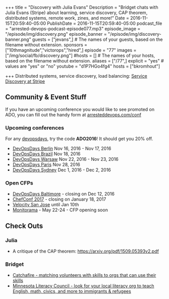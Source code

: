 +++
title = "Discovery with Julia Evans"
Description = "Bridget chats with Julia Evans (Stripe) about learning, service discovery, CAP theorem, distributed systems, remote work, zines, and more!"
Date = 2016-11-15T20:59:40-05:00
PublishDate = 2016-11-15T20:59:40-05:00
podcast_file = "arrested-devops-podcast-episode077.mp3"
episode_image = "/episode/img/discovery.png"
episode_banner = "/episode/img/discovery-banner.png"
guests = ["jevans",] # The names of your guests, based on the filename without extension.
sponsors = ["10thmagnitude","victorops","hired",]
episode = "77"
images = ["/img/social/fb/discovery.png"]
#hosts = [] # The names of your hosts, based on the filename without extension.
aliases = ["/77",]
explicit = "yes" # values are "yes" or "no"
youtube = "d1P7HGo4fg4"
hosts = ["bkromhout"]


+++
Distributed systems, service discovery, load balancing: [Service Discovery at Stripe](https://stripe.com/blog/service-discovery-at-stripe)

## Community & Event Stuff

If you have an upcoming conference you would like to see promoted on ADO, you can fill out the handy form at [arresteddevops.com/conf](https://arresteddevops.com/conf)

### Upcoming conferences

For any [devopsdays](http://devopsdays.org), try the code **ADO2016**! It should get you 20% off.

* [DevOpsDays Berlin](https://www.devopsdays.org/events/2016-berlin/welcome) Nov 16, 2016 - Nov 17, 2016
* [DevOpsDays Brazil](https://www.devopsdays.org/events/2016-brasilia/welcome) Nov 18, 2016
* [DevOpsDays Warsaw](https://www.devopsdays.org/events/2016-warsaw/welcome) Nov 22, 2016 - Nov 23, 2016
* [DevOpsDays Paris](https://www.devopsdays.org/events/2016-paris/welcome) Nov 28, 2016
* [DevOpsDays Sydney](https://www.devopsdays.org/events/2016-sydney/welcome) Dec 1, 2016 - Dec 2, 2016


### Open CFPs

* [DevOpsDays Baltimore](https://devopsdaysbaltimore2017.busyconf.com/proposals/new) - closing on Dec 12, 2016
* [ChefConf 2017](https://chefconf.chef.io) - closing on January 18, 2017
* [Velocity San Jose](http://conferences.oreilly.com/velocity/vl-ca) until Jan 10th
* [Monitorama](http://monitorama.com/#cfp) - May 22-24 - CFP opening soon



## Check Outs

### Julia
- A critique of the CAP theorem: https://arxiv.org/pdf/1509.05393v2.pdf

### Bridget
- [Catchafire - matching volunteers with skills to orgs that can use their skills](https://www.catchafire.org/)
- [Minnesota Literacy Council - look for your local literacy org to teach English, math, civics, and more to immigrants & refugees](http://mnliteracy.org/)
